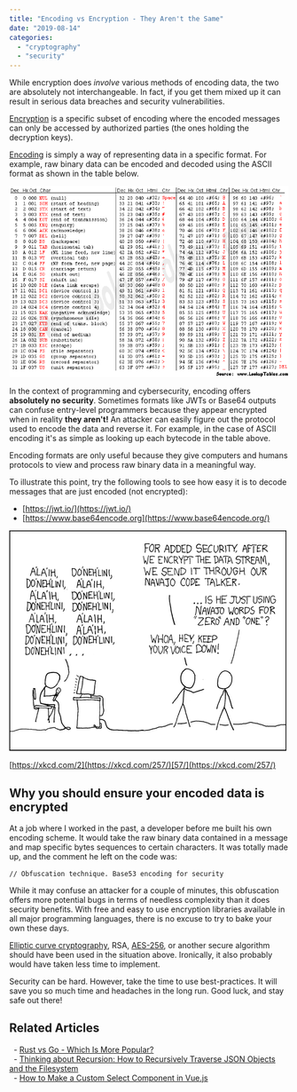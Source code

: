 ```yaml
---
title: "Encoding vs Encryption - They Aren't the Same"
date: "2019-08-14"
categories: 
  - "cryptography"
  - "security"
---
```


While encryption does _involve_ various methods of encoding data, the two are absolutely not interchangeable. In fact, if you get them mixed up it can result in serious data breaches and security vulnerabilities.

[Encryption](https://en.wikipedia.org/wiki/Encryption) is a specific subset of encoding where the encoded messages can only be accessed by authorized parties (the ones holding the decryption keys).

[Encoding](https://qvault.io/2020/11/03/base64-vs-base58-encoding/) is simply a way of representing data in a specific format. For example, raw binary data can be encoded and decoded using the ASCII format as shown in the table below.

![encoding chart ](images/asciifull.gif)

In the context of programming and cybersecurity, encoding offers **absolutely no security**. Sometimes formats like JWTs or Base64 outputs can confuse entry-level programmers because they appear encrypted when in reality **they aren't!** An attacker can easily figure out the protocol used to encode the data and reverse it. For example, in the case of ASCII encoding it's as simple as looking up each bytecode in the table above.

Encoding formats are only useful because they give computers and humans protocols to view and process raw binary data in a meaningful way.

To illustrate this point, try the following tools to see how easy it is to decode messages that are just encoded (not encrypted):

- [https://jwt.io/](https://jwt.io/)
- [https://www.base64encode.org](https://www.base64encode.org/)

![navajo code comic](images/code_talkers.png)

[https://xkcd.com/2](https://xkcd.com/257/)[57/](https://xkcd.com/257/)

## Why you should ensure your encoded data is encrypted

At a job where I worked in the past, a developer before me built his own encoding scheme. It would take the raw binary data contained in a message and map specific bytes sequences to certain characters. It was totally made up, and the comment he left on the code was:

```
// Obfuscation technique. Base53 encoding for security
```

While it may confuse an attacker for a couple of minutes, this obfuscation offers more potential bugs in terms of needless complexity than it does security benefits. With free and easy to use encryption libraries available in all major programming languages, there is no excuse to try to bake your own these days.

[Elliptic curve cryptography](https://qvault.io/2020/07/21/very-basic-intro-to-elliptic-curve-cryptography/), RSA, [AES-256](https://qvault.io/2020/01/02/very-basic-intro-to-aes-256-cipher/), or another secure algorithm should have been used in the situation above. Ironically, it also probably would have taken less time to implement.

Security can be hard. However, take the time to use best-practices. It will save you so much time and headaches in the long run. Good luck, and stay safe out there!

## Related Articles

  - [Rust vs Go - Which Is More Popular?](https://qvault.io/2020/05/06/rust-vs-go-which-is-more-popular/)  
  - [Thinking about Recursion: How to Recursively Traverse JSON Objects and the Filesystem](https://qvault.io/2019/09/22/thinking-about-recursion-how-to-recursively-traverse-json-objects-and-the-filesystem/)   
  - [How to Make a Custom Select Component in Vue.js](https://qvault.io/2019/09/09/how-to-make-a-custom-select-component-in-vue-js/)

